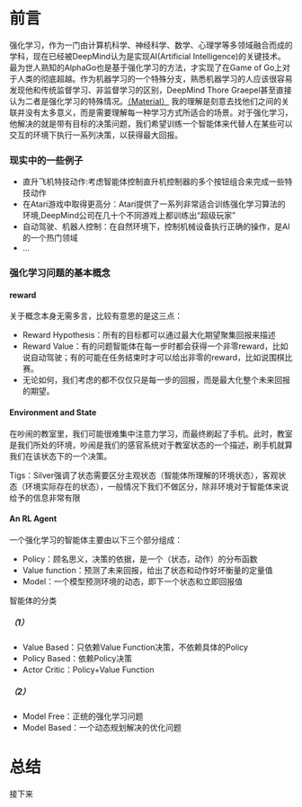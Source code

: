 # 前言
强化学习，作为一门由计算机科学、神经科学、数学、心理学等多领域融合而成的学科，现在已经被DeepMind认为是实现AI(Artificial Intelligence)的关键技术。最为世人熟知的AlphaGo也是基于强化学习的方法，才实现了在Game of Go上对于人类的彻底超越。作为机器学习的一个特殊分支，熟悉机器学习的人应该很容易发现他和传统监督学习、非监督学习的区别，DeepMind Thore Graepel甚至直接认为二者是强化学习的特殊情况。[（Material）](https://www.youtube.com/watch?v=iOh7QUZGyiU&list=PLqYmG7hTraZDNJre23vqCGIVpfZ_K2RZs&index=1) 我的理解是刻意去找他们之间的关联并没有太多意义，而是需要理解每一种学习方式所适合的场景。对于强化学习，他解决的就是带有目标的决策问题，我们希望训练一个智能体来代替人在某些可以交互的环境下执行一系列决策，以获得最大回报。

### 现实中的一些例子
- 直升飞机特技动作:考虑智能体控制直升机控制器的多个按钮组合来完成一些特技动作
- 在Atari游戏中取得更高分：Atari提供了一系列非常适合训练强化学习算法的环境,DeepMind公司在几十个不同游戏上都训练出“超级玩家”
- 自动驾驶、机器人控制：在自然环境下，控制机械设备执行正确的操作，是AI的一个热门领域
- ...

### 强化学习问题的基本概念
####  reward
关于概念本身无需多言，比较有意思的是这三点：
- Reward Hypothesis：所有的目标都可以通过最大化期望聚集回报来描述
- Reward Value：有的问题智能体在每一步时都会获得一个非零reward，比如说自动驾驶；有的可能在任务结束时才可以给出非零的reward，比如说围棋比赛。
- 无论如何，我们考虑的都不仅仅只是每一步的回报，而是最大化整个未来回报的期望。

#### Environment and State
在吵闹的教室里，我们可能很难集中注意力学习，而最终刷起了手机。此时，教室是我们所处的环境，吵闹是我们的感官系统对于教室状态的一个描述，刷手机就算我们在该状态下的一个决策。

Tigs：Silver强调了状态需要区分主观状态（智能体所理解的环境状态），客观状态（环境实际存在的状态），一般情况下我们不做区分，除非环境对于智能体来说给予的信息非常有限

#### An RL Agent
一个强化学习的智能体主要由以下三个部分组成：
- Policy：顾名思义，决策的依据，是一个（状态，动作）的分布函数
- Value function：预测了未来回报，给出了状态和动作好坏衡量的定量值
- Model：一个模型预测环境的动态，即下一个状态和立即回报值

智能体的分类
##### （1）
- Value Based：只依赖Value Function决策，不依赖具体的Policy
- Policy Based：依赖Policy决策
- Actor Critic：Policy+Value Function
##### （2）
- Model Free：正统的强化学习问题
- Model Based：一个动态规划解决的优化问题

# 总结
接下来



